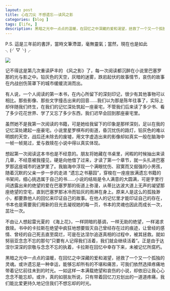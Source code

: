 ```yaml
---
layout: post
title: 心在刀尖 不想遗忘——读风之影
categories: [blog ]
tags: [life, ]
description: 黑暗之光中一点点的温暖，在回忆之中深藏的爱和渴望，拯救了一个又一个孤独的灵魂。
---
```




P.S. 這是三年前的書評，當時文筆滯澀，毫無靈氣；當然，現在也是如此╮(╯▽╰)╭

![](http://movyery.me/images/miao/TheShadowOfTheWind.png)


记不得这是第几次重读萨丰的 《风之影》了，每一次阅读都沉醉在小说里巴塞罗那的光与影之中。铅灰色的天空，灰暗的迷雾，跌宕起伏的故事情节，哀伤的故事在内战创伤笼罩下的城市缓缓流淌而出。

有人说，一个人阅读的第一本书，在内心所留下的深刻印记，很少有其他事物可以相比。那些影像、那些文字撞击出来的回音……我们以为那是陈年往事了，实际上却伴随我们终生，在我们的记忆深处筑起一座豪宅，不管我们后来读了多少书、看了多少花花世界、学了又忘了多少东西，我们迟早会回到那座豪宅里。

虽然她不是我第一次阅读的书籍，可是她给我留下的印象是那样深刻，足以在我的记忆深处建起一座豪宅。小说里星罗棋布的街道，昏沉忧伤的路灯，铅灰色的难以明朗的天空，战后还未除去的废墟，用文字虚造出来的影像却如真实一般在脑海中一帧一帧晃过，爱与救赎在小说中得以真实体现。

想起第一次阅读这本书也是不经意的。朋友将她藏在书桌里，闲暇的时候抽出来读几章，不经意被我撞见，硬是向他借了过来，才读了第一个章节，就一头扎进巴塞罗那这座城市的迷梦里了。我脑海中浮现一个满眼忧伤、寂寞而又倔强的小男孩，随着沉默的父亲一步一步的走进 “遗忘之书墓园”，穿梭在一座座放满遗忘书籍的书架间，细心挑选属于自己的书……小说的结局是令人满意的大圆满，可是字里行间透露出来的绝望的爱在巴塞罗那的街道上弥漫，从蒂比达波大道上无声的凝望那座绝望的空宅，直到巴塞罗那冰冷而铅灰的雨淋在身上。原来人是这么的孤独渺小，都要靠他人的回忆来印证自己的故事。在他人的记忆里才能印证自己的存在，书本也是需要我们用新的目光去凝视她的每一页，书本的灵魂也因此而成长一次，茁壮一次。

不由让人想起雷光夏的 《海上花》，一样阴暗的基调，一样无助的绝望，一样渴求救赎。书中的卡拉斯在绝望中疯狂地想要毁灭自己曾经存在过的痕迹，让曾经的感情、曾经的自己死去直至腐烂，可是在达涅尔追逐真相的过程中，被其拯救。就如努丽亚念念不忘的那句“只要有人记得我们活着，我们就会继续活着”。正是由于达涅尔深深的崇敬与念念不忘的执着，卡拉斯在回忆中幸存下来，未被记忆所腐朽。

黑暗之光中一点点的温暖，在回忆之中深藏的爱和渴望，拯救了一个又一个孤独的灵魂。或许遗忘是一种幸运，能够忘却所有的不堪和痛苦，可我们依然选择疼痛地带着记忆前往未到的时光。一如这样一本满载绝望和哀伤的小说，却依旧让我心心念念不能忘却。或许，真的如朋友所说，只有带着回忆刀刃划出的一道道疼痛，我们能比爱更持久地记住我们不想忘却的时光。